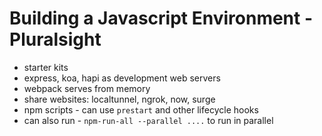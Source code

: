 # Building a Javascript Environment - Pluralsight

* starter kits
* express, koa, hapi as development web servers
* webpack serves from memory
* share websites: localtunnel, ngrok, now, surge
* npm scripts - can use `prestart` and other lifecycle hooks
* can also run - `npm-run-all --parallel ....` to run in parallel